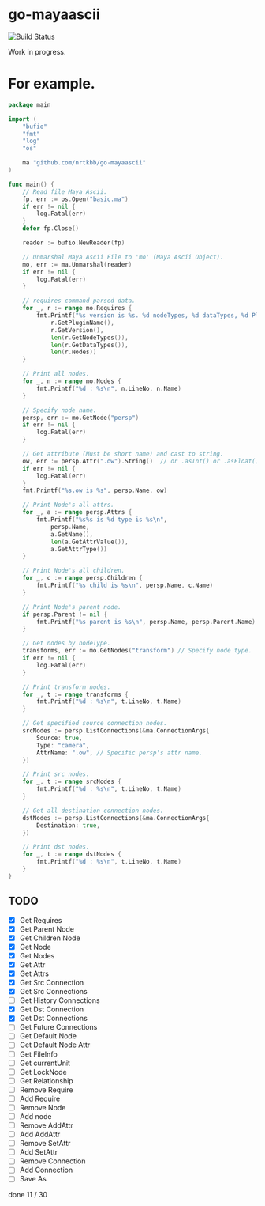 # go-mayaascii

[![Build Status](https://travis-ci.org/nrtkbb/go-mayaascii.svg?branch=master)](https://travis-ci.org/nrtkbb/go-mayaascii)

Work in progress.

# For example.

```go
package main

import (
	"bufio"
	"fmt"
	"log"
	"os"

	ma "github.com/nrtkbb/go-mayaascii"
)

func main() {
	// Read file Maya Ascii.
	fp, err := os.Open("basic.ma")
	if err != nil {
		log.Fatal(err)
	}
	defer fp.Close()

	reader := bufio.NewReader(fp)

	// Unmarshal Maya Ascii File to 'mo' (Maya Ascii Object).
	mo, err := ma.Unmarshal(reader)
	if err != nil {
		log.Fatal(err)
	}

	// requires command parsed data.
	for _, r := range mo.Requires {
		fmt.Printf("%s version is %s. %d nodeTypes, %d dataTypes, %d Plugin's nodes.\n",
			r.GetPluginName(),
			r.GetVersion(),
			len(r.GetNodeTypes()),
			len(r.GetDataTypes()),
			len(r.Nodes))
	}

	// Print all nodes.
	for _, n := range mo.Nodes {
		fmt.Printf("%d : %s\n", n.LineNo, n.Name)
	}

	// Specify node name.
	persp, err := mo.GetNode("persp")
	if err != nil {
		log.Fatal(err)
	}

	// Get attribute (Must be short name) and cast to string.
	ow, err := persp.Attr(".ow").String()  // or .asInt() or .asFloat() etc..
	if err != nil {
		log.Fatal(err)
	}
	fmt.Printf("%s.ow is %s", persp.Name, ow)

	// Print Node's all attrs.
	for _, a := range persp.Attrs {
		fmt.Printf("%s%s is %d type is %s\n",
			persp.Name,
			a.GetName(),
			len(a.GetAttrValue()),
			a.GetAttrType())
	}

	// Print Node's all children.
	for _, c := range persp.Children {
		fmt.Printf("%s child is %s\n", persp.Name, c.Name)
	}

	// Print Node's parent node.
	if persp.Parent != nil {
		fmt.Printf("%s parent is %s\n", persp.Name, persp.Parent.Name)
	}

	// Get nodes by nodeType.
	transforms, err := mo.GetNodes("transform") // Specify node type.
	if err != nil {
		log.Fatal(err)
	}

	// Print transform nodes.
	for _, t := range transforms {
		fmt.Printf("%d : %s\n", t.LineNo, t.Name)
	}

	// Get specified source connection nodes.
	srcNodes := persp.ListConnections(&ma.ConnectionArgs{
		Source: true,
		Type: "camera",
		AttrName: ".ow", // Specific persp's attr name.
	})

	// Print src nodes.
	for _, t := range srcNodes {
		fmt.Printf("%d : %s\n", t.LineNo, t.Name)
	}

	// Get all destination connection nodes.
	dstNodes := persp.ListConnections(&ma.ConnectionArgs{
		Destination: true,
	})

	// Print dst nodes.
	for _, t := range dstNodes {
		fmt.Printf("%d : %s\n", t.LineNo, t.Name)
	}
}
```


## TODO

- [x] Get Requires
- [x] Get Parent Node
- [x] Get Children Node
- [x] Get Node
- [x] Get Nodes
- [x] Get Attr
- [x] Get Attrs
- [x] Get Src Connection
- [x] Get Src Connections
- [ ] Get History Connections
- [x] Get Dst Connection
- [x] Get Dst Connections
- [ ] Get Future Connections
- [ ] Get Default Node
- [ ] Get Default Node Attr
- [ ] Get FileInfo
- [ ] Get currentUnit
- [ ] Get LockNode
- [ ] Get Relationship
- [ ] Remove Require
- [ ] Add Require
- [ ] Remove Node
- [ ] Add node
- [ ] Remove AddAttr
- [ ] Add AddAttr
- [ ] Remove SetAttr
- [ ] Add SetAttr
- [ ] Remove Connection
- [ ] Add Connection
- [ ] Save As

done 11 / 30
